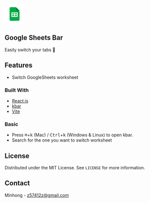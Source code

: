 <img src="src/assets/img/icon-128.png" width="64"/>

## Google Sheets Bar
Easily switch your tabs 📁

## Features
- Switch GoogleSheets worksheet


### Built With

-   [React.js](https://reactjs.org/)
-   [kbar](https://kbar.vercel.app/)
-   [Vite](https://vitejs.dev/)

### Basic

-   Press <kbd>⌘</kbd>+<kbd>k</kbd> (Mac) / <kbd>Ctrl</kbd>+<kbd>k</kbd> (Windows & Linux) to open kbar.
-   Search for the one you want to switch worksheet

## License

Distributed under the MIT License. See `LICENSE` for more information.

## Contact

Minhong - z57412z@gmail.com


